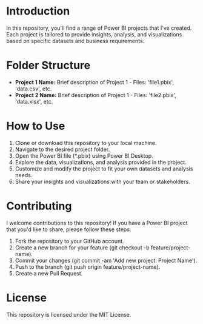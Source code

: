 # Introduction
In this repository, you'll find a range of Power BI projects that I've created. Each project is tailored to provide insights, analysis, and visualizations based on specific datasets and business requirements.

# Folder Structure
* **Project 1 Name:** Brief description of Project 1
      - Files: 'file1.pbix', 'data.csv', etc.
* **Project 2 Name:** Brief description of Project 1
      - Files: 'file2.pbix', 'data.xlsx', etc.

# How to Use  
1. Clone or download this repository to your local machine.
2. Navigate to the desired project folder.
3. Open the Power BI file (*.pbix) using Power BI Desktop.
4. Explore the data, visualizations, and analysis provided in the project.
5. Customize and modify the project to fit your own datasets and analysis needs.
6. Share your insights and visualizations with your team or stakeholders.

# Contributing
I welcome contributions to this repository! If you have a Power BI project that you'd like to share, please follow these steps:

1. Fork the repository to your GitHub account.
2. Create a new branch for your feature (git checkout -b feature/project-name).
3. Commit your changes (git commit -am 'Add new project: Project Name').
4. Push to the branch (git push origin feature/project-name).
5. Create a new Pull Request.

# License
This repository is licensed under the MIT License.
